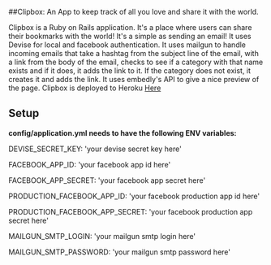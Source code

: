 ##Clipbox: An App to keep track of all you love and share it with the world.

Clipbox is a Ruby on Rails application. It's a place where users can share their bookmarks with the world! It's a simple as sending an email! It uses Devise for local and facebook authentication. It uses mailgun to handle incoming emails that take a hashtag from the subject line of the email, with a link from the body of the email, checks to see if a category with that name exists and if it does, it adds the link to it. If the category does not exist, it creates it and adds the link. It uses embedly's API to give a nice preview of the page. 
Clipbox is deployed to Heroku [Here](http://devtheory-clipbox.herokuapp.com)

Setup
---

**config/application.yml needs to have the following ENV variables:**

DEVISE_SECRET_KEY: 'your devise secret key here'

FACEBOOK_APP_ID: 'your facebook app id here'

FACEBOOK_APP_SECRET: 'your facebook app secret here'

PRODUCTION_FACEBOOK_APP_ID: 'your facebook production app id here'

PRODUCTION_FACEBOOK_APP_SECRET: 'your facebook production app secret here'

MAILGUN_SMTP_LOGIN: 'your mailgun smtp login here'

MAILGUN_SMTP_PASSWORD: 'your mailgun smtp password here'